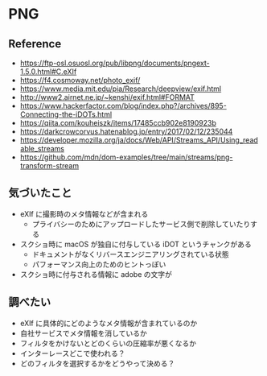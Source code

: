 # PNG

## Reference

- https://ftp-osl.osuosl.org/pub/libpng/documents/pngext-1.5.0.html#C.eXIf
- https://f4.cosmoway.net/photo_exif/
- https://www.media.mit.edu/pia/Research/deepview/exif.html
- http://www2.airnet.ne.jp/~kenshi/exif.html#FORMAT
- https://www.hackerfactor.com/blog/index.php?/archives/895-Connecting-the-iDOTs.html
- https://qiita.com/kouheiszk/items/17485ccb902e8190923b
- https://darkcrowcorvus.hatenablog.jp/entry/2017/02/12/235044
- https://developer.mozilla.org/ja/docs/Web/API/Streams_API/Using_readable_streams
- https://github.com/mdn/dom-examples/tree/main/streams/png-transform-stream

## 気づいたこと

- eXIf に撮影時のメタ情報などが含まれる
  - プライバシーのためにアップロードしたサービス側で削除していたりする
- スクショ時に macOS が独自に付与している iDOT というチャンクがある
  - ドキュメントがなくリバースエンジニアリングされている状態
  - パフォーマンス向上のためのヒントっぽい
- スクショ時に付与される情報に adobe の文字が

## 調べたい

- eXIf に具体的にどのようなメタ情報が含まれているのか
- 自社サービスでメタ情報を消しているか
- フィルタをかけないとどのくらいの圧縮率が悪くなるか
- インターレースどこで使われる？
- どのフィルタを選択するかをどうやって決める？
